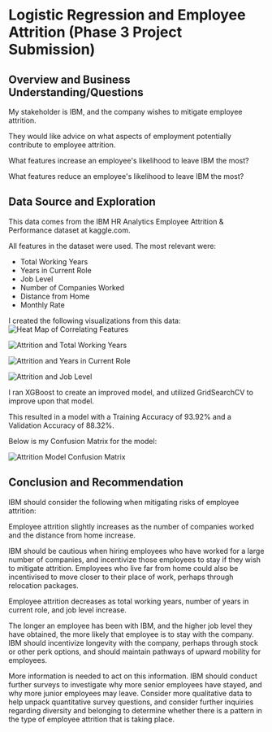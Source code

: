 # Logistic Regression and Employee Attrition (Phase 3 Project Submission)

## Overview and Business Understanding/Questions

My stakeholder is IBM, and the company wishes to mitigate employee attrition.  

They would like advice on what aspects of employment potentially contribute to employee attrition.

What features increase an employee's likelihood to leave IBM the most?

What features reduce an employee's likelihood to leave IBM the most?

## Data Source and Exploration

This data comes from the IBM HR Analytics Employee Attrition & Performance dataset at kaggle.com.

All features in the dataset were used. The most relevant were:
* Total Working Years
* Years in Current Role
* Job Level
* Number of Companies Worked
* Distance from Home
* Monthly Rate


I created the following visualizations from this data:
![Heat Map of Correlating Features](https://user-images.githubusercontent.com/98120389/217927030-e00c3912-a63b-4d16-86ad-143e2eeaf84e.png)

![Attrition and Total Working Years](https://user-images.githubusercontent.com/98120389/217927152-0c8d4c86-6d17-4383-b13c-2c320ef25cfc.png)

![Attrition and Years in Current Role](https://user-images.githubusercontent.com/98120389/217927172-d1aeb9a1-2554-412e-8a1a-af0ec64ed300.png)

![Attrition and Job Level](https://user-images.githubusercontent.com/98120389/217927186-b399322c-692b-48ac-903d-dd77832d64fb.png)


I ran XGBoost to create an improved model, and utilized GridSearchCV to improve upon that model. 

This resulted in a model with a Training Accuracy of 93.92% and a Validation Accuracy of 88.32%.

Below is my Confusion Matrix for the model:

![Attrition Model Confusion Matrix](https://user-images.githubusercontent.com/98120389/217927922-a4e54c7a-3785-4f93-b47f-cca8da4832cb.png)


## Conclusion and Recommendation

IBM should consider the following when mitigating risks of employee attrition:

Employee attrition slightly increases as the number of companies worked and the distance from home increase. 

IBM should be cautious when hiring employees who have worked for a large number of companies, and incentivize those employees to stay if they wish to mitigate attrition.  Employees who live far from home could also be incentivised to move closer to their place of work, perhaps through relocation packages.  

Employee attrition decreases as total working years, number of years in current role, and job level increase. 

The longer an employee has been with IBM, and the higher job level they have obtained, the more likely that employee is to stay with the company. IBM should incentivize longevity with the company, perhaps through stock or other perk options, and should maintain pathways of upward mobility for employees. 

More information is needed to act on this information. IBM should conduct further surveys to investigate why more senior employees have stayed, and why more junior employees may leave. Consider more qualitative data to help unpack quantitative survey questions, and consider further inquiries regarding diversity and belonging to determine whether there is a pattern in the type of employee attrition that is taking place. 
